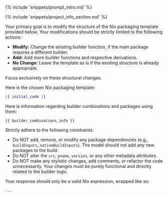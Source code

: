 {% include 'snippets/prompt_intro.md' %}

{% include 'snippets/project_info_section.md' %}

Your primary goal is to modify the structure of the Nix packaging template provided below. Your modifications should be strictly limited to the following actions:
*   **Modify:** Change the existing builder function, if the main package requires a different builder.
*   **Add:** Add more builder functions and respective derivations.
*   **No Change:** Leave the template as is if the existing structure is already appropriate.

Focus exclusively on these structural changes.

Here is the chosen Nix packaging template:
```nix
{{ initial_code }}
```

Here is information regarding builder combinations and packages using them:
```text
{{ builder_combinations_info }}
```

Strictly adhere to the following constraints:
*   Do NOT add, remove, or modify any package dependencies (e.g., `buildInputs`, `nativeBuildInputs`). The model should not add any new packages to the build.
*   Do NOT alter the `src`, `pname`, `version`, or any other metadata attributes.
*   Do NOT make any stylistic changes, add comments, or refactor the code unnecessarily. Your changes must be purely functional and directly related to the builder logic.

Your response should only be a valid Nix expression, wrapped like so:
```nix
...
```
